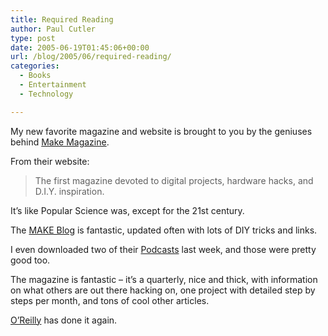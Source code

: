 ```yaml
---
title: Required Reading
author: Paul Cutler
type: post
date: 2005-06-19T01:45:06+00:00
url: /blog/2005/06/required-reading/
categories:
  - Books
  - Entertainment
  - Technology

---
```

My new favorite magazine and website is brought to you by the geniuses behind [Make Magazine][1].

From their website:

> The first magazine devoted to digital projects, hardware hacks, and D.I.Y. inspiration.

It&#8217;s like Popular Science was, except for the 21st century.

The [MAKE Blog][2] is fantastic, updated often with lots of DIY tricks and links.

I even downloaded two of their [Podcasts][3] last week, and those were pretty good too.

The magazine is fantastic &#8211; it&#8217;s a quarterly, nice and thick, with information on what others are out there hacking on, one project with detailed step by steps per month, and tons of cool other articles.

[O&#8217;Reilly][4] has done it again.

 [1]: http://www.makezine.com/
 [2]: http://www.makezine.com/blog/
 [3]: http://www.makezine.com/blog/archive/make_podcast/index.html
 [4]: http://www.oreilly.com/